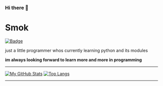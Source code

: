 ### Hi there 👋

# Smok
[![Badge](https://img.shields.io/badge/python-dev-red)]()

just a little programmer whos currently learning python and its modules

**im always looking forward to learn more and more in programming**
____
[![My GitHub Stats](https://github-readme-stats.vercel.app/api/?username=BigSmoke010&count_private=true&theme=tokyonight&showicons=true)]()   [![Top Langs](https://github-readme-stats.vercel.app/api/top-langs/?username=BigSmoke010&theme=tokyonight)](https://github.com/BigSmoke010/github-readme-stats)
____



